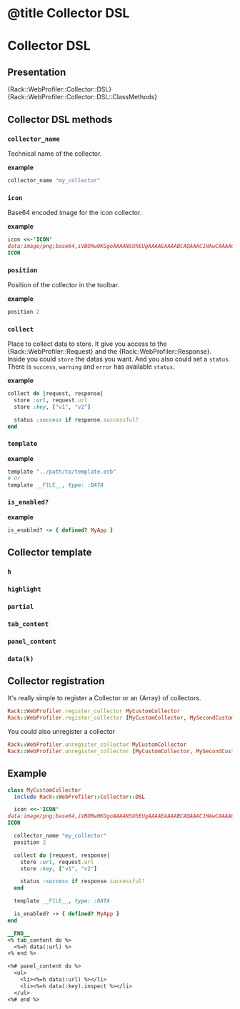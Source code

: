 # @title Collector DSL

# Collector DSL

## Presentation

{Rack::WebProfiler::Collector::DSL}
{Rack::WebProfiler::Collector::DSL::ClassMethods}

## Collector DSL methods

### `collector_name`

Technical name of the collector.

**example**

```ruby
collector_name "my_collector"
```

### `icon`

Base64 encoded image for the icon collector.

**example**

```ruby
icon <<-'ICON'
data:image/png;base64,iVBORw0KGgoAAAANSUhEUgAAAAEAAAABCAQAAAC1HAwCAAAAC0lEQVR42mP8Xw8AAoMBgDTD2qgAAAAASUVORK5CYII=
ICON
```

### `position`

Position of the collector in the toolbar.

**example**

```ruby
position 2
```

### `collect`

Place to collect data to store. It give you access to the {Rack::WebProfiler::Request} and the {Rack::WebProfiler::Response}.  
Inside you could `store` the datas you want. And you also could set a `status`.  
There is `success`, `warning` and `error` has available `status`.

**example**

```ruby
collect do |request, response|
  store :url, request.url
  store :key, ["v1", "v2"]

  status :success if response.successful?
end
```

### `template`

**example**

```ruby
template "../path/to/template.erb"
# Or
template __FILE__, type: :DATA
```

### `is_enabled?`

**example**

```ruby
is_enabled? -> { defined? MyApp }
```

## Collector template

### `h`
### `highlight`
### `partial`
### `tab_content`
### `panel_content`
### `data(k)`

## Collector registration

It's really simple to register a Collector or an {Array} of collectors.

```ruby
Rack::WebProfiler.register_collector MyCustomCollector
Rack::WebProfiler.register_collector [MyCustomCollector, MySecondCustomCollector]
```

You could also unregister a collector

```ruby
Rack::WebProfiler.unregister_collector MyCustomCollector
Rack::WebProfiler.unregister_collector [MyCustomCollector, MySecondCustomCollector]
```


## Example

```ruby
class MyCustomCollector
  include Rack::WebProfiler::Collector::DSL

  icon <<-'ICON'
data:image/png;base64,iVBORw0KGgoAAAANSUhEUgAAAAEAAAABCAQAAAC1HAwCAAAAC0lEQVR42mP8Xw8AAoMBgDTD2qgAAAAASUVORK5CYII=
ICON

  collector_name "my_collector"
  position 2

  collect do |request, response|
    store :url, request.url
    store :key, ["v1", "v2"]

    status :success if response.successful?
  end

  template __FILE__, type: :DATA

  is_enabled? -> { defined? MyApp }
end

__END__
<% tab_content do %>
  <%=h data(:url) %>
<% end %>

<%# panel_content do %>
  <ul>
    <li><%=h data(:url) %></li>
    <li><%=h data(:key).inspect %></li>
  </ul>
<%# end %>
```
